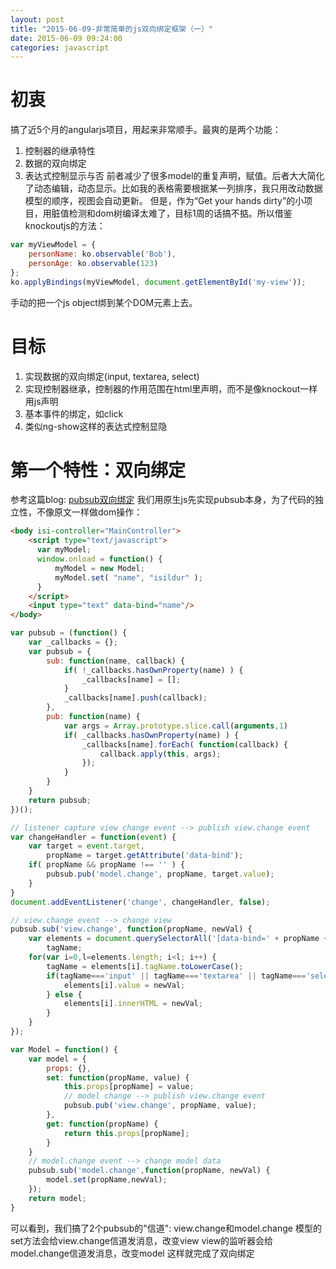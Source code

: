 ```yaml
---
layout: post
title: "2015-06-09-非常简单的js双向绑定框架（一）"
date: 2015-06-09 09:24:00
categories: javascript
---
```

# 初衷
搞了近5个月的angularjs项目，用起来非常顺手。最爽的是两个功能：
1. 控制器的继承特性
2. 数据的双向绑定
3. 表达式控制显示与否
前者减少了很多model的重复声明，赋值。后者大大简化了动态编辑，动态显示。比如我的表格需要根据某一列排序，我只用改动数据模型的顺序，视图会自动更新。
但是，作为“Get your hands dirty”的小项目，用脏值检测和dom树编译太难了，目标1周的话搞不掂。所以借鉴knockoutjs的方法：

```javascript
var myViewModel = {
    personName: ko.observable('Bob'),
    personAge: ko.observable(123)
};
ko.applyBindings(myViewModel, document.getElementById('my-view'));
```

手动的把一个js object绑到某个DOM元素上去。
# 目标
1.  实现数据的双向绑定(input, textarea, select)
2.  实现控制器继承，控制器的作用范围在html里声明，而不是像knockout一样用js声明
3.  基本事件的绑定，如click
4.  类似ng-show这样的表达式控制显隐

# 第一个特性：双向绑定
参考这篇blog: [pubsub双向绑定](http://www.lucaongaro.eu/blog/2012/12/02/easy-two-way-data-binding-in-javascript/)
我们用原生js先实现pubsub本身，为了代码的独立性，不像原文一样做dom操作：

```html
<body isi-controller="MainController">
    <script type="text/javascript">
      var myModel;
      window.onload = function() {
	      myModel = new Model;
	      myModel.set( "name", "isildur" );
      }
    </script>
    <input type="text" data-bind="name"/>
</body>   
```

```javascript
var pubsub = (function() {
    var _callbacks = {};
    var pubsub = {
        sub: function(name, callback) {
            if( !_callbacks.hasOwnProperty(name) ) {
                _callbacks[name] = [];
            }
            _callbacks[name].push(callback);
        },
        pub: function(name) {
            var args = Array.prototype.slice.call(arguments,1)
            if( _callbacks.hasOwnProperty(name) ) {
                _callbacks[name].forEach( function(callback) {
                    callback.apply(this, args);
                });
            }
        }
    }
    return pubsub;
})();

// listener capture view change event --> publish view.change event
var changeHandler = function(event) {
    var target = event.target,
        propName = target.getAttribute('data-bind');
    if( propName && propName !== '' ) {
        pubsub.pub('model.change', propName, target.value);
    }
}
document.addEventListener('change', changeHandler, false);

// view.change event --> change view
pubsub.sub('view.change', function(propName, newVal) {
    var elements = document.querySelectorAll('[data-bind=' + propName +']'),
        tagName;
    for(var i=0,l=elements.length; i<l; i++) {
        tagName = elements[i].tagName.toLowerCase();
        if(tagName==='input' || tagName==='textarea' || tagName==='select') {
            elements[i].value = newVal;
        } else {
            elements[i].innerHTML = newVal;
        }
    }
});

var Model = function() {
    var model = {
        props: {},
        set: function(propName, value) {
            this.props[propName] = value;
            // model change --> publish view.change event
            pubsub.pub('view.change', propName, value);
        },
        get: function(propName) {
            return this.props[propName];
        }
    }
    // model.change event --> change model data
    pubsub.sub('model.change',function(propName, newVal) {
        model.set(propName,newVal);
    });
    return model;
}
```

可以看到，我们搞了2个pubsub的"信道": view.change和model.change
模型的set方法会给view.change信道发消息，改变view
view的监听器会给model.change信道发消息，改变model
这样就完成了双向绑定
